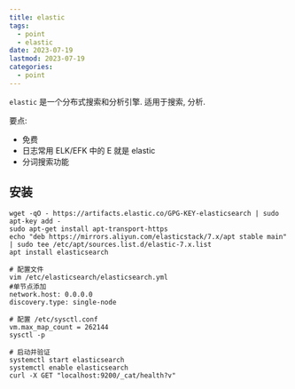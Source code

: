 ```yaml
---
title: elastic
tags:
  - point
  - elastic
date: 2023-07-19
lastmod: 2023-07-19
categories:
  - point
---
```


`elastic` 是一个分布式搜索和分析引擎. 适用于搜索, 分析.

要点:

- 免费
- 日志常用 ELK/EFK 中的 E 就是 elastic
- 分词搜索功能

## 安装

```shell
wget -qO - https://artifacts.elastic.co/GPG-KEY-elasticsearch | sudo apt-key add -
sudo apt-get install apt-transport-https
echo "deb https://mirrors.aliyun.com/elasticstack/7.x/apt stable main" | sudo tee /etc/apt/sources.list.d/elastic-7.x.list
apt install elasticsearch

# 配置文件
vim /etc/elasticsearch/elasticsearch.yml
#单节点添加
network.host: 0.0.0.0
discovery.type: single-node

# 配置 /etc/sysctl.conf
vm.max_map_count = 262144
sysctl -p

# 启动并验证
systemctl start elasticsearch
systemctl enable elasticsearch
curl -X GET "localhost:9200/_cat/health?v"
```
